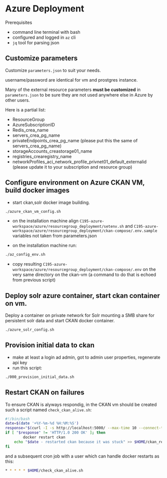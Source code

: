 # Azure Deployment

Prerequisites

- command line terminal with bash
- configured and logged in `az` cli
- `jq` tool for parsing json

## Customize parameters

Customize `parameters.json` to suit your needs.

username/password are identical for vm and prostgres instance.

Many of the external resource parameters **must be customized** in `parameters.json` to be sure they are not used anywhere else in Azure by other users.

Here is a partial list:

- ResourceGroup
- AzureSubscriptionID
- Redis_crea_name
- servers_crea_pg_name
- privateEndpoints_crea_pg_name (please put this the same of servers_crea_pg_name)
- storageAccounts_creastorage01_name
- registries_crearegistry_name
- networkProfiles_aci_network_profile_privnet01_default_externalid (please update it to your subscription and resource group)

## Configure environment on Azure CKAN VM, build docker images

- start ckan,solr docker image building.

```bash
./azure_ckan_vm_config.sh
```

- on the installation machine align `C195-azure-workspace/azure/resourcegroup_deployment/setenv.sh` and `C195-azure-workspace/azure/resourcegroup_deployment/ckan-compose/.env.sample` variables not taken from parameters.json

- on the installation machine run:

```bash
./az_config_env.sh
```

- copy resulting `C195-azure-workspace/azure/resourcegroup_deployment/ckan-compose/.env` on the very same directory on the ckan-vm (a command to do that is echoed from previous script)

## Deploy solr azure container, start ckan container on vm.

Deploy a container on private network for Solr mounting a SMB share for persistent solr data and start CKAN docker container.

```bash
./azure_solr_config.sh
```

## Provision initial data to ckan

- make at least a login ad admin, got to admin user properties, regenerate api key
- run this script:
```bash
./000_provision_initial_data.sh
```

## Restart CKAN on failures

To ensure CKAN is alyways respondig, in the CKAN vm should be created such a script named `check_ckan_alive.sh`:

```bash
#!/bin/bash
date=$(date '+%Y-%m-%d %H:%M:%S')
response="$(curl -I -s http://localhost:5000/ --max-time 10 --connect-timeout 10 | head -1 | tr -d '\r')"
if [ "$response" != 'HTTP/1.0 200 OK' ]; then 
        docker restart ckan
	echo "$date - restarted ckan because it was stuck" >> $HOME/ckan_restart_log
fi
```

and a subsequent cron job with a user which can handle docker restarts as this:

```bash
* * * * * $HOME/check_ckan_alive.sh
```